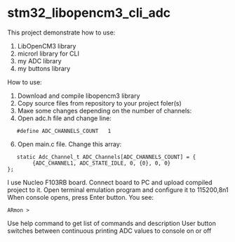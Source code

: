 # stm32_libopencm3_cli_adc

This project demonstrate how to use:

1. LibOpenCM3 library
2. microrl library for CLI
3. my ADC library
4. my buttons library
   
How to use:

1. Download and compile libopencm3 library
2. Copy source files from repository to your project foler(s)
3. Маке some changes depending on the number of channels:
4. Open adc.h file and change line:
```
   #define ADC_CHANNELS_COUNT	1
```
6. Open main.c file. Change this array:
```
   static Adc_Channel_t ADC_Channels[ADC_CHANNELS_COUNT] = {
		{ADC_CHANNEL1, ADC_STATE_IDLE, 0, {0}, 0, 0}
};
```
I use Nucleo F103RB board.
Connect board to PC and upload compiled project to it.
Open terminal emulation program and configure it to 115200,8n1
When console opens, press Enter button.
You see:
```
ARmon >
```
Use help command to get list of commands and description
User button switches between continuous printing ADC values to console on or off
